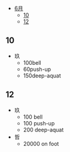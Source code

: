 - [6月](#6月)
    - [10](#10)
    - [12](#12)


## 10

- 玖
    - 100bell
    - 60push-up
    - 150deep-aquat

## 12

- 玖
    - 100 bell
    - 100 push-up
    - 200 deep-aquat
- 哲
    - 20000 on foot
